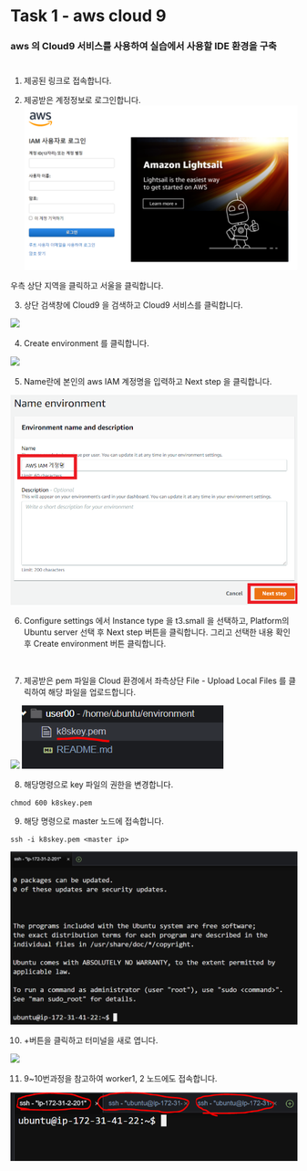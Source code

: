 # Task 1 - aws cloud 9  

### aws 의 Cloud9 서비스를 사용하여 실습에서 사용할 IDE 환경을 구축  
#
1. 제공된 링크로 접속합니다.


2. 제공받은 계정정보로 로그인합니다.
![](./img/1-aws-login.png)

우측 상단 지역을 클릭하고 서울을 클릭합니다.

3. 상단 검색창에 Cloud9 을 검색하고 Cloud9 서비스를 클릭합니다.

![](./img/1-aws-cloud9.png)

4. Create environment 를 클릭합니다.

![](./img/1-aws-cloud9-create.png)

5. Name란에 본인의 aws IAM 계정명을 입력하고 Next step 을 클릭합니다.

![](./img/1-aws-cloud9-username.png)

6. Configure settings 에서 Instance type 을 t3.small 을 선택하고, Platform의 Ubuntu server 선택 후 Next step 버튼을 클릭합니다.
그리고 선택한 내용 확인 후 Create environment 버튼 클릭합니다.

<br/>

7. 제공받은 pem 파일을 Cloud 환경에서 좌측상단 File - Upload Local Files 를 클릭하여 해당 파일을 업로드합니다.

![](./img/1-aws-cloud9-uploadfile.png)
![](./img/1-aws-cloud9-key.png)

8. 해당명령으로 key 파일의 권한을 변경합니다.

```
chmod 600 k8skey.pem
```

9. 해당 명령으로 master 노드에 접속합니다.
```
ssh -i k8skey.pem <master ip>
```
![](./img/1-ssh-master.png)

10. +버튼을 클릭하고 터미널을 새로 엽니다.

![](./img/1-new-terminal.png)

11. 9~10번과정을 참고하여 worker1, 2 노드에도 접속합니다.

![](./img/1-ssh-worker.png)
